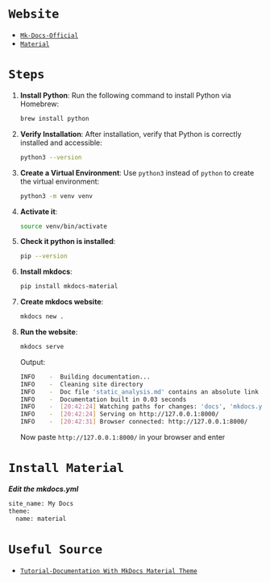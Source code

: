 # `Website`
* [`Mk-Docs-Official`](https://www.mkdocs.org/)
* [`Material`](https://squidfunk.github.io/mkdocs-material/reference/)

# `Steps`

1. **Install Python**: Run the following command to install Python via Homebrew:
   ```sh
   brew install python
   ```

2. **Verify Installation**: After installation, verify that Python is correctly installed and accessible:
   ```sh
   python3 --version
   ```

3. **Create a Virtual Environment**: Use `python3` instead of `python` to create the virtual environment:
   ```sh
   python3 -m venv venv
   ```

4. **Activate it**:
   ```sh
   source venv/bin/activate
   ```

5. **Check it python is installed**:
   ```sh
   pip --version
   ```

6. **Install mkdocs**:
   ```sh
   pip install mkdocs-material
   ```

7. **Create mkdocs website**:
   ```sh
   mkdocs new .
   ```

9. **Run the website**:
   ```sh
   mkdocs serve
   ```

   Output:
   ```sh
   INFO    -  Building documentation...
   INFO    -  Cleaning site directory
   INFO    -  Doc file 'static_analysis.md' contains an absolute link '/config/detekt/detekt.yml', it was left as is.
   INFO    -  Documentation built in 0.03 seconds
   INFO    -  [20:42:24] Watching paths for changes: 'docs', 'mkdocs.yml'
   INFO    -  [20:42:24] Serving on http://127.0.0.1:8000/
   INFO    -  [20:42:31] Browser connected: http://127.0.0.1:8000/
   ```

   Now paste `http://127.0.0.1:8000/` in your browser and enter

# `Install Material`
_**Edit the mkdocs.yml**_
```sh
site_name: My Docs
theme:
  name: material
```

# `Useful Source`
* [`Tutorial-Documentation With MkDocs Material Theme`](https://www.youtube.com/watch?v=Q-YA_dA8C20&t=205s)